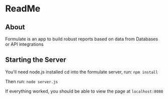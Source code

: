 # ReadMe

## About

Formulate is an app to build robust reports based on data from Databases or API integrations

## Starting the Server

You'll need node.js installed
cd into the formulate server, run:
`npm install`

Then run:
`node server.js`

If everything worked, you should be able to view the page at
`localhost:8080`
